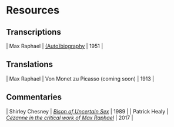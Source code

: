 # Resources

## Transcriptions
| Max Raphael | [\(Auto\)biography](/resources/autobiography.md) | 1951 |

## Translations
| Max Raphael | Von Monet zu Picasso (coming soon) | 1913 |

## Commentaries
| Shirley Chesney | [*Bison of Uncertain Sex*](/resources/bison-of-uncertain-sex.md) | 1989 |
| Patrick Healy | [*Cézanne in the critical work of Max Raphael*](/resources/cezanne-in-the-critical-work.md) | 2017 |
